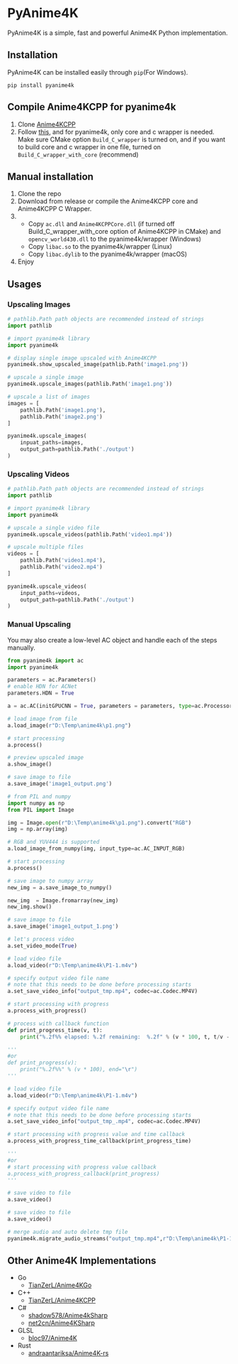 # PyAnime4K

PyAnime4K is a simple, fast and powerful Anime4K Python implementation.

## Installation

PyAnime4K can be installed easily through `pip`(For Windows).

```shell
pip install pyanime4k
```
## Compile Anime4KCPP for pyanime4k
1. Clone [Anime4KCPP](https://github.com/TianZerL/Anime4KCPP)
2. Follow [this](https://github.com/TianZerL/Anime4KCPP/wiki/Building), and for pyanime4k, only core and c wrapper is needed.  Make sure CMake option `Build_C_wrapper` is turned on, and if you want to build core and c wrapper in one file, turned on `Build_C_wrapper_with_core` (recommend)

## Manual installation
1. Clone the repo   
2. Download from release or compile the Anime4KCPP core and Anime4KCPP C Wrapper.  
3. - Copy `ac.dll` and `Anime4KCPPCore.dll` (if turned off Build_C_wrapper_with_core option of Anime4KCPP in CMake) and  `opencv_world430.dll` to the pyanime4k/wrapper (Windows)  
   - Copy `libac.so` to the pyanime4k/wrapper (Linux)  
   - Copy `libac.dylib` to the pyanime4k/wrapper (macOS)  
4. Enjoy  

## Usages

### Upscaling Images

```python
# pathlib.Path path objects are recommended instead of strings
import pathlib

# import pyanime4k library
import pyanime4k

# display single image upscaled with Anime4KCPP
pyanime4k.show_upscaled_image(pathlib.Path('image1.png'))

# upscale a single image
pyanime4k.upscale_images(pathlib.Path('image1.png'))

# upscale a list of images
images = [
    pathlib.Path('image1.png'),
    pathlib.Path('image2.png')
]

pyanime4k.upscale_images(
    inpuat_paths=images,
    output_path=pathlib.Path('./output')
)
```

### Upscaling Videos

```python
# pathlib.Path path objects are recommended instead of strings
import pathlib

# import pyanime4k library
import pyanime4k

# upscale a single video file
pyanime4k.upscale_videos(pathlib.Path('video1.mp4'))

# upscale multiple files
videos = [
    pathlib.Path('video1.mp4'),
    pathlib.Path('video2.mp4')
]

pyanime4k.upscale_videos(
    input_paths=videos,
    output_path=pathlib.Path('./output')
)
```

### Manual Upscaling

You may also create a low-level AC object and handle each of the steps manually.

```python
from pyanime4k import ac
import pyanime4k

parameters = ac.Parameters()
# enable HDN for ACNet
parameters.HDN = True

a = ac.AC(initGPUCNN = True, parameters = parameters, type=ac.ProcessorType.GPUCNN)

# load image from file
a.load_image(r"D:\Temp\anime4k\p1.png")

# start processing
a.process()

# preview upscaled image
a.show_image()

# save image to file
a.save_image('image1_output.png')

# from PIL and numpy
import numpy as np
from PIL import Image

img = Image.open(r"D:\Temp\anime4k\p1.png").convert("RGB")
img = np.array(img)

# RGB and YUV444 is supported
a.load_image_from_numpy(img, input_type=ac.AC_INPUT_RGB)

# start processing
a.process()

# save image to numpy array
new_img = a.save_image_to_numpy()

new_img  = Image.fromarray(new_img)
new_img.show()

# save image to file
a.save_image('image1_output_1.png')

# let's process video
a.set_video_mode(True)

# load video file
a.load_video(r"D:\Temp\anime4k\P1-1.m4v")

# specify output video file name
# note that this needs to be done before processing starts
a.set_save_video_info("output_tmp.mp4", codec=ac.Codec.MP4V)

# start processing with progress
a.process_with_progress()

# process with callback function
def print_progress_time(v, t):
    print("%.2f%% elapsed: %.2f remaining:  %.2f" % (v * 100, t, t/v - t), end="\r")

'''
#or
def print_progress(v):
    print("%.2f%%" % (v * 100), end="\r")
'''

# load video file
a.load_video(r"D:\Temp\anime4k\P1-1.m4v")

# specify output video file name
# note that this needs to be done before processing starts
a.set_save_video_info("output_tmp_.mp4", codec=ac.Codec.MP4V)

# start processing with progress value and time callback
a.process_with_progress_time_callback(print_progress_time)

'''
#or
# start processing with progress value callback
a.process_with_progress_callback(print_progress)
'''

# save video to file
a.save_video()

# save video to file
a.save_video()

# merge audio and auto delete tmp file
pyanime4k.migrate_audio_streams("output_tmp.mp4",r"D:\Temp\anime4k\P1-1.m4v","output.mp4")
```

## Other Anime4K Implementations

- Go
  - [TianZerL/Anime4KGo](https://github.com/TianZerL/Anime4KGo)
- C++
  - [TianZerL/Anime4KCPP](https://github.com/TianZerL/Anime4KCPP)
- C#
  - [shadow578/Anime4kSharp](https://github.com/shadow578/Anime4kSharp)
  - [net2cn/Anime4KSharp](https://github.com/net2cn/Anime4KSharp)
- GLSL
  - [bloc97/Anime4K](https://github.com/bloc97/Anime4K)
- Rust
  - [andraantariksa/Anime4K-rs](https://github.com/andraantariksa/Anime4K-rs)
